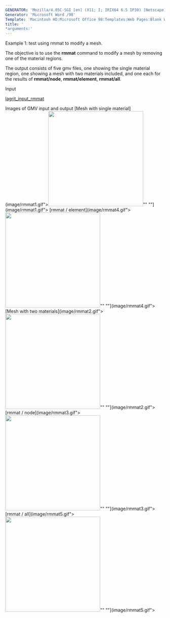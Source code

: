 ```yaml
---
GENERATOR: 'Mozilla/4.05C-SGI [en] (X11; I; IRIX64 6.5 IP30) [Netscape]'
Generator: 'Microsoft Word /98'
Template: 'Macintosh HD:Microsoft Office 98:Templates:Web Pages:Blank Web Page'
title: '
*arguments:'
---
```


Example 1: test using rmmat to modify a mesh.

 The objective is to use the **rmmat** command to modify a mesh by
 removing one of the material regions.

 The output consists of five gmv files, one showing the single material
 region, one showing a mesh with two materials included, and one each
 for the results of **rmmat/node**, **rmmat/element**, **rmmat/all**.

Input

 [lagrit\_input\_rmmat](../lagrit_input_rmmat)

Images of GMV input and output
[Mesh with single
material](image/rmmat1.gif"><img height="300" width="300" src="https://lanl.github.io/LaGriT/assets/images/rmmat1_tn.gif">""
""](image/rmmat1.gif">
[rmmat / element](image/rmmat4.gif"><img height="300" width="300" src="https://lanl.github.io/LaGriT/assets/images/rmmat4_tn.gif">""
""](image/rmmat4.gif">
[Mesh with two
materials](image/rmmat2.gif"><img height="300" width="300" src="https://lanl.github.io/LaGriT/assets/images/rmmat2_tn.gif">""
""](image/rmmat2.gif">
[rmmat / node](image/rmmat3.gif"><img height="300" width="300" src="https://lanl.github.io/LaGriT/assets/images/rmmat3_tn.gif">""
""](image/rmmat3.gif">
[rmmat / all](image/rmmat5.gif"><img height="300" width="300" src="https://lanl.github.io/LaGriT/assets/images/rmmat5_tn.gif">""
""](image/rmmat5.gif">
